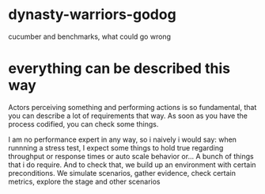 # dynasty-warriors-godog
cucumber and benchmarks, what could go wrong

# everything can be described this way

Actors perceiving something and performing actions is so fundamental, that you can describe a lot of requirements that way. As soon as you have the process codified, you can check some things. 

I am no performance expert in any way, so i naively i would say: when runnning a stress test, I expect some things to hold true regarding throughput or response times or auto scale behavior or... A bunch of things that i do require. And to check that, we build up an environment with certain preconditions. We simulate scenarios, gather evidence, check certain metrics, explore the stage and other scenarios 
